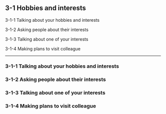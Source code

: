 ## 3-1 Hobbies and interests

3-1-1 Talking about your hobbies and interests

3-1-2 Asking people about their interests

3-1-3 Talking about one of your interests

3-1-4 Making plans to visit colleague

---

### 3-1-1 Talking about your hobbies and interests

### 3-1-2 Asking people about their interests

### 3-1-3 Talking about one of your interests

### 3-1-4 Making plans to visit colleague
